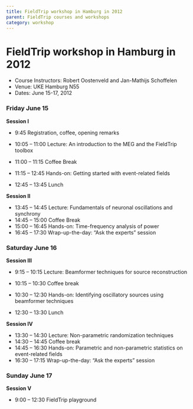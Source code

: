 ```yaml
---
title: FieldTrip workshop in Hamburg in 2012
parent: FieldTrip courses and workshops
category: workshop
---
```


# FieldTrip workshop in Hamburg in 2012

- Course Instructors: Robert Oostenveld and Jan-Mathijs Schoffelen
- Venue: UKE Hamburg N55
- Dates: June 15-17, 2012

### Friday June 15

**Session I**

- 9:45 Registration, coffee, opening remarks
- 10:05 – 11:00 Lecture: An introduction to the MEG and the FieldTrip toolbox
- 11:00 – 11:15 Coffee Break
- 11:15 – 12:45 Hands-on: Getting started with event-related fields

- 12:45 – 13:45 Lunch

**Session II**

- 13:45 – 14:45 Lecture: Fundamentals of neuronal oscillations and synchrony
- 14:45 – 15:00 Coffee Break
- 15:00 – 16:45 Hands-on: Time-frequency analysis of power
- 16:45 – 17:30 Wrap-up-the-day: “Ask the experts” session

### Saturday June 16

**Session III**

- 9:15 – 10:15 Lecture: Beamformer techniques for source reconstruction
- 10:15 – 10:30 Coffee break
- 10:30 – 12:30 Hands-on: Identifying oscillatory sources using beamformer techniques

- 12:30 – 13:30 Lunch

**Session IV**

- 13:30 – 14:30 Lecture: Non-parametric randomization techniques
- 14:30 – 14:45 Coffee break
- 14:45 – 16:30 Hands-on: Parametric and non-parametric statistics on event-related fields
- 16:30 – 17:15 Wrap-up-the-day: “Ask the experts” session

### Sunday June 17

**Session V**

- 9:00 – 12:30 FieldTrip playground

